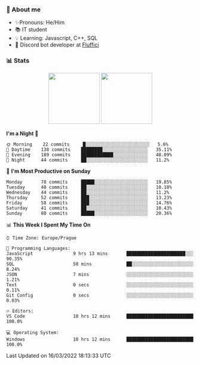 ### 👋 About me

- ✨Pronouns: He/Him
- 📚 IT student
- 💡 Learning: Javascript, C++, SQL
- 🤖 Discord bot developer at [Fluffici](https://fluffici.eu)

### 📊 Stats
<p align="center">
  <img height="137px" src="https://github-readme-stats-ashy-seven.vercel.app/api?username=Nanoslav&count_private=true&theme=dark&show_icons=true" />
  <img height="137px" src="https://github-readme-stats-ashy-seven.vercel.app/api/top-langs?username=Nanoslav&count_private=true&layout=compact&theme=dark" />
</p>

<!--START_SECTION:waka-->
**I'm a Night 🦉** 

```text
🌞 Morning    22 commits     █░░░░░░░░░░░░░░░░░░░░░░░░   5.6% 
🌆 Daytime    138 commits    ████████░░░░░░░░░░░░░░░░░   35.11% 
🌃 Evening    189 commits    ████████████░░░░░░░░░░░░░   48.09% 
🌙 Night      44 commits     ██░░░░░░░░░░░░░░░░░░░░░░░   11.2%

```
📅 **I'm Most Productive on Sunday** 

```text
Monday       78 commits     █████░░░░░░░░░░░░░░░░░░░░   19.85% 
Tuesday      40 commits     ██░░░░░░░░░░░░░░░░░░░░░░░   10.18% 
Wednesday    44 commits     ██░░░░░░░░░░░░░░░░░░░░░░░   11.2% 
Thursday     52 commits     ███░░░░░░░░░░░░░░░░░░░░░░   13.23% 
Friday       58 commits     ███░░░░░░░░░░░░░░░░░░░░░░   14.76% 
Saturday     41 commits     ██░░░░░░░░░░░░░░░░░░░░░░░   10.43% 
Sunday       80 commits     █████░░░░░░░░░░░░░░░░░░░░   20.36%

```


📊 **This Week I Spent My Time On** 

```text
⌚︎ Time Zone: Europe/Prague

💬 Programming Languages: 
JavaScript               9 hrs 13 mins       ██████████████████████░░░   90.35% 
SQL                      50 mins             ██░░░░░░░░░░░░░░░░░░░░░░░   8.24% 
JSON                     7 mins              ░░░░░░░░░░░░░░░░░░░░░░░░░   1.21% 
Text                     0 secs              ░░░░░░░░░░░░░░░░░░░░░░░░░   0.11% 
Git Config               0 secs              ░░░░░░░░░░░░░░░░░░░░░░░░░   0.03%

🔥 Editors: 
VS Code                  10 hrs 12 mins      █████████████████████████   100.0%

💻 Operating System: 
Windows                  10 hrs 12 mins      █████████████████████████   100.0%

```


 Last Updated on 16/03/2022 18:13:33 UTC
<!--END_SECTION:waka-->

<!--
**Nanoslav/Nanoslav** is a ✨ _special_ ✨ repository because its `README.md` (this file) appears on your GitHub profile.

Here are some ideas to get you started:

- 🔭 I’m currently working on ...
- 🌱 I’m currently learning ...
- 👯 I’m looking to collaborate on ...
- 🤔 I’m looking for help with ...
- 💬 Ask me about ...
- 📫 How to reach me: ...
- 😄 Pronouns: ...
- ⚡ Fun fact: ...
-->
